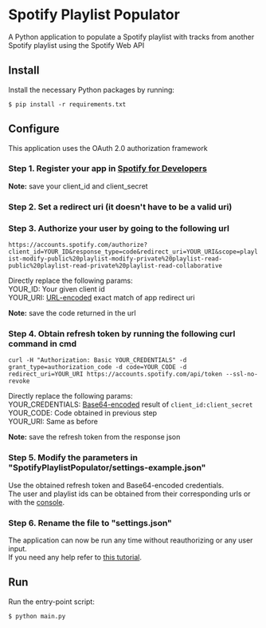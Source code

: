 # Spotify Playlist Populator
A Python application to populate a Spotify playlist with tracks from another Spotify playlist using the Spotify Web API

## Install
Install the necessary Python packages by running:

`$ pip install -r requirements.txt`

## Configure
This application uses the OAuth 2.0 authorization framework

### Step 1. Register your app in [Spotify for Developers](https://developer.spotify.com/dashboard)

**Note:** save your client_id and client_secret

### Step 2. Set a redirect uri (it doesn't have to be a valid uri)

### Step 3. Authorize your user by going to the following url

`https://accounts.spotify.com/authorize?client_id=YOUR_ID&response_type=code&redirect_uri=YOUR_URI&scope=playlist-modify-public%20playlist-modify-private%20playlist-read-public%20playlist-read-private%20playlist-read-collaborative`

Directly replace the following params:  
YOUR_ID: Your given client id  
YOUR_URI: [URL-encoded](https://www.urlencoder.org) exact match of app redirect uri

**Note:** save the code returned in the url

### Step 4. Obtain refresh token by running the following curl command in cmd

`curl -H "Authorization: Basic YOUR_CREDENTIALS" -d grant_type=authorization_code -d code=YOUR_CODE -d redirect_uri=YOUR_URI https://accounts.spotify.com/api/token --ssl-no-revoke`

Directly replace the following params:  
YOUR_CREDENTIALS: [Base64-encoded](https://www.base64encode.org) result of `client_id:client_secret`  
YOUR_CODE: Code obtained in previous step  
YOUR_URI: Same as before

**Note:** save the refresh token from the response json

### Step 5. Modify the parameters in "SpotifyPlaylistPopulator/settings-example.json"

Use the obtained refresh token and Base64-encoded credentials.  
The user and playlist ids can be obtained from their corresponding urls or with the [console](https://developer.spotify.com/console).

### Step 6. Rename the file to "settings.json"

The application can now be run any time without reauthorizing or any user input.  
If you need any help refer to [this tutorial](https://www.youtube.com/watch?v=-FsFT6OwE1A).

## Run
Run the entry-point script:

`$ python main.py`




